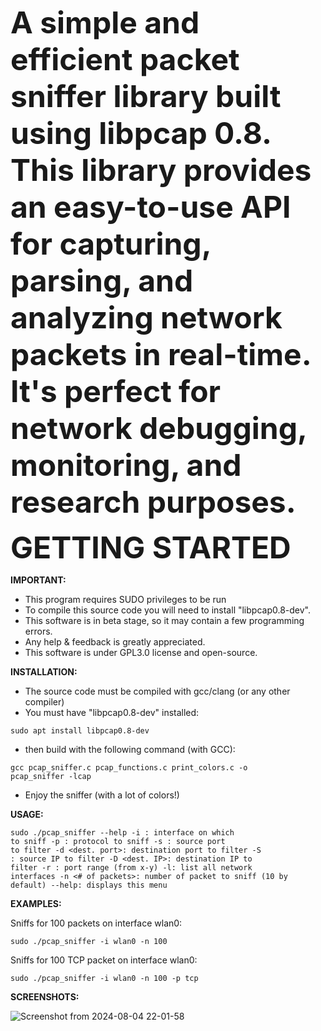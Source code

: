 <font size="+8"><b> A simple and efficient packet sniffer library built using libpcap 0.8.
   This library provides an easy-to-use API for capturing, parsing, and analyzing network packets in real-time.
   It's perfect for network debugging, monitoring, and research purposes. </b></font>

<font size="10"><b>GETTING STARTED</font></b>

<b>IMPORTANT:</b>
  - This program requires SUDO privileges to be run
  - To compile this source code you will need to install "libpcap0.8-dev".
  - This software is in beta stage, so it may contain a few programming errors.
  - Any help & feedback is greatly appreciated.
  - This software is under GPL3.0 license and open-source.
   
<b>INSTALLATION:</b>
  - The source code must be compiled with gcc/clang (or any other compiler)
  - You must have "libpcap0.8-dev" installed:

   <code>sudo apt install libpcap0.8-dev</code>

  - then build with the following command (with GCC):
    
   <code>gcc pcap_sniffer.c pcap_functions.c print_colors.c -o pcap_sniffer -lcap</code>
   
  - Enjoy the sniffer (with a lot of colors!)

<b>USAGE:</b>

<code>sudo ./pcap_sniffer --help
    -i <interface>: interface on which to sniff
    -p <protocol>: protocol to sniff
    -s <source port>: source port to filter
    -d <dest. port>: destination port to filter
    -S <source IP>: source IP to filter
    -D <dest. IP>: destination IP to filter
    -r <port range>: port range (from x-y)
    -l: list all network interfaces
    -n <# of packets>: number of packet to sniff (10 by default)
    --help: displays this menu</code>

<b>EXAMPLES:</b>

Sniffs for 100 packets on interface wlan0:

<code>sudo ./pcap_sniffer -i wlan0 -n 100</code>

Sniffs for 100 TCP packet on interface wlan0:

<code>sudo ./pcap_sniffer -i wlan0 -n 100 -p tcp</code>

<b>SCREENSHOTS:</b>

![Screenshot from 2024-08-04 22-01-58](https://github.com/user-attachments/assets/56820d4f-968b-4de5-9dc6-a9c2275fe5f0)

